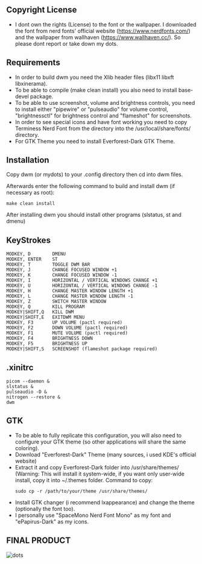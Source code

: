 Copyright License
------------------
- I dont own the rights (License) to the font or the wallpaper. I downloaded the font from nerd fonts' official website (https://www.nerdfonts.com/) and the wallpaper from wallhaven (https://www.wallhaven.cc/). So please dont report or take down my dots.

Requirements
------------
- In order to build dwm you need the Xlib header files (libx11 libxft libxinerama).
- To be able to compile (make clean install) you also need to install base-devel package.
- To be able to use screenshot, volume and brightness controls, you need to install either "pipewire" or "pulseaudio" for volume control, "brightnessctl" for brightness control and "flameshot" for screenshots.
- In order to see special icons and have font working you need to copy Terminess Nerd Font from the directory into the /usr/local/share/fonts/ directory.
- For GTK Theme you need to install Everforest-Dark GTK Theme.


Installation
------------
Copy dwm (or mydots) to your .config directory then cd into dwm files.

Afterwards enter the following command to build and install dwm (if
necessary as root):

    make clean install

After installing dwm you should install other programs (slstatus, st and dmenu)

KeyStrokes
----------
```
MODKEY, D        DMENU
MODKEY, ENTER    ST
MODKEY, T        TOGGLE DWM BAR
MODKEY, J        CHANGE FOCUSED WINDOW +1
MODKEY, K        CHANGE FOCUSED WINDOW -1
MODKEY, I        HORIZONTAL / VERTICAL WINDOWS CHANGE +1
MODKEY, U        HORIZONTAL / VERTICAL WINDOWS CHANGE -1
MODKEY, H        CHANGE MASTER WINDOW LENGTH +1
MODKEY, L        CHANGE MASTER WINDOW LENGTH -1
MODKEY, Z        SWITCH MASTER WINDOW
MODKEY, Q        KILL PROGRAM
MODKEY|SHIFT,Q   KILL DWM
MODKEY|SHIFT,E   EXITDWM MENU
MODKEY, F3       UP VOLUME (pactl required)
MODKEY, F2       DOWN VOLUME (pactl required)
MODKEY, F1       MUTE VOLUME (pactl required)
MODKEY, F4       BRIGHTNESS DOWN
MODKEY, F5       BRIGHTNESS UP
MODKEY|SHIFT,S   SCREENSHOT (flameshot package required)
```

.xinitrc
--------
```
picom --daemon &
slstatus &
pulseaudio -D &
nitrogen --restore &
dwm
```

GTK
---
- To be able to fully replicate this configuration, you will also need to configure your GTK theme (so other applications will share the same coloring).
- Download "Everforest-Dark" Theme (many sources, i used KDE's official website)
- Extract it and copy Everforest-Dark folder into /usr/share/themes/ (Warning: This will install it system-wide, if you want only user-wide install, copy it into ~/.themes folder.
  Command to copy:
  ```
  sudo cp -r /path/to/your/theme /usr/share/themes/
  ```
- Install GTK changer (i recommend lxappearance) and change the theme (optionally the font too).
- I personally use "SpaceMono Nerd Font Mono" as my font and "ePapirus-Dark" as my icons.



FINAL PRODUCT
-------------
![dots](https://github.com/user-attachments/assets/11f7df7d-2df6-43ab-afbc-9089e6cd5713)

